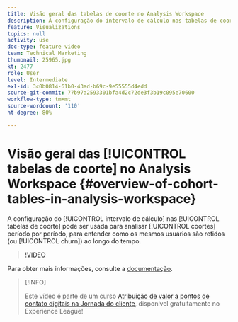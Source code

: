 ```yaml
---
title: Visão geral das tabelas de coorte no Analysis Workspace
description: A configuração do intervalo de cálculo nas tabelas de coorte pode ser usada para analisar os coortes de todos os períodos, para entender como os mesmos usuários são retidos (ou churn) ao longo do tempo.
feature: Visualizations
topics: null
activity: use
doc-type: feature video
team: Technical Marketing
thumbnail: 25965.jpg
kt: 2477
role: User
level: Intermediate
exl-id: 3c0b0814-61b0-43ad-b69c-9e55555d4edd
source-git-commit: 77b97a2593301bfa4d2c72de3f3b19c095e70600
workflow-type: tm+mt
source-wordcount: '110'
ht-degree: 80%

---
```


# Visão geral das [!UICONTROL tabelas de coorte] no Analysis Workspace {#overview-of-cohort-tables-in-analysis-workspace}

A configuração do [!UICONTROL intervalo de cálculo] nas [!UICONTROL tabelas de coorte] pode ser usada para analisar [!UICONTROL coortes] período por período, para entender como os mesmos usuários são retidos (ou [!UICONTROL churn]) ao longo do tempo.

>[!VIDEO](https://video.tv.adobe.com/v/25965/?quality=12)

Para obter mais informações, consulte a [documentação](https://experienceleague.adobe.com/docs/analytics/analyze/analysis-workspace/visualizations/cohort-table/cohort-analysis.html?lang=pt-BR).

>[!INFO]
>
> Este vídeo é parte de um curso [Atribuição de valor a pontos de contato digitais na Jornada do cliente](https://experienceleague.adobe.com/?recommended=Analytics-U-1-2020.2&amp;lang=pt-BR), disponível gratuitamente no Experience League!
